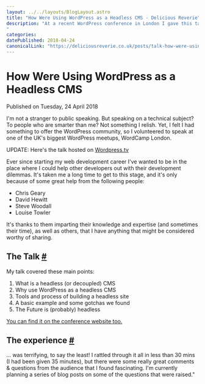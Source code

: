```yaml
---
layout: ../../layouts/BlogLayout.astro
title: "How Were Using WordPress as a Headless CMS - Delicious Reverie"
description: "At a recent WordPress conference in London I gave this talk. It was a terrifying and yet validating experience!
"
categories:
datePublished: 2018-04-24
canonicalLink: "https://deliciousreverie.co.uk/posts/talk-how-were-using-wordpress-as-a-headless-cms/
---
```

# How Were Using WordPress as a Headless CMS

Published on Tuesday, 24 April 2018

I'm not a stranger to public speaking. But speaking on a technical subject? To people who are smarter than me? Not something I relish. Yet, I felt I had something to offer the WordPress community, so I volunteered to speak at one of the UK's biggest WordPress meetups, WordCamp London.

UPDATE: Here's the talk hosted on [Wordpress.tv](http://wordpress.tv/)

Ever since starting my web development career I've wanted to be in the place where I could help other developers out with their development dilemmas. It's taken me a long time to get to this stage, and it's only because of some great help from the following people:

-   Chris Geary
-   David Hewitt
-   Steve Woodall
-   Louise Towler

It's thanks to them imparting their knowledge and expertise (and sometimes their time), as well as others, that I have anything that might be considered worthy of sharing.

## The Talk [#](https://deliciousreverie.co.uk/posts/talk-how-were-using-wordpress-as-a-headless-cms/#the-talk)

My talk covered these main points:

1.  What is a headless (or decoupled) CMS
2.  Why use WordPress as a headless CMS
3.  Tools and process of building a headless site
4.  A basic example and some gotchas we found
5.  The Future is (probably) headless

[You can find it on the conference website too.](https://2018.london.wordcamp.org/session/how-were-using-wordpress-as-a-headless-cms/)

## The experience [#](https://deliciousreverie.co.uk/posts/talk-how-were-using-wordpress-as-a-headless-cms/#the-experience)

... was terrifying, to say the least! I rattled through it all in less than 30 mins (I had been given 35 minutes), but there were some really great comments & questions from the audience that I found fascinating. I'm currently planning a series of blog posts on some of the questions that were raised."